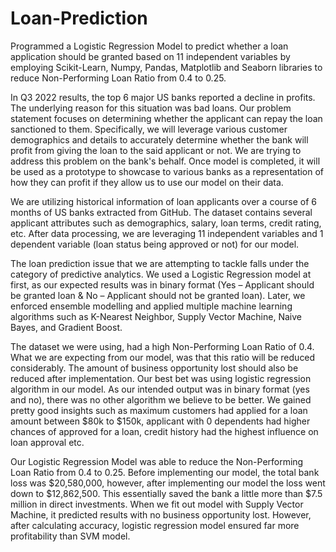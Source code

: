 # Loan-Prediction
Programmed a Logistic Regression Model to predict whether a loan application should be granted based on 11 independent variables by employing Scikit-Learn, Numpy, Pandas, Matplotlib and Seaborn libraries to reduce Non-Performing Loan Ratio from 0.4 to 0.25.

In Q3 2022 results, the top 6 major US banks reported a decline in profits. The underlying reason for this situation was bad loans. Our problem statement focuses on determining whether the applicant can repay the loan sanctioned to them. Specifically, we will leverage various customer demographics and details to accurately determine whether the bank will profit from giving the loan to the said applicant or not. We are trying to address this problem on the bank's behalf. Once model is completed, it will be used as a prototype to showcase to various banks as a representation of how they can profit if they allow us to use our model on their data. 

We are utilizing historical information of loan applicants over a course of 6 months of US banks extracted from GitHub. The dataset contains several applicant attributes such as demographics, salary, loan terms, credit rating, etc. After data processing, we are leveraging 11 independent variables and 1 dependent variable (loan status being approved or not) for our model. 

The loan prediction issue that we are attempting to tackle falls under the category of predictive analytics. We used a Logistic Regression model at first, as our expected results was in binary format (Yes – Applicant should be granted loan & No – Applicant should not be granted loan). Later, we enforced ensemble modelling and applied multiple machine learning algorithms such as K-Nearest Neighbor, Supply Vector Machine, Naive Bayes, and Gradient Boost.

The dataset we were using, had a high Non-Performing Loan Ratio of 0.4. What we are expecting from our model, was that this ratio will be reduced considerably. The amount of business opportunity lost should also be reduced after implementation. Our best bet was using logistic regression algorithm in our model. As our intended output was in binary format (yes and no), there was no other algorithm we believe to be better. We gained pretty good insights such as maximum customers had applied for a loan amount between $80k to $150k, applicant with 0 dependents had higher chances of approved for a loan, credit history had the highest influence on loan approval etc. 

Our Logistic Regression Model was able to reduce the Non-Performing Loan Ratio from 0.4 to 0.25. Before implementing our model, the total bank loss was $20,580,000, however, after implementing our model the loss went down to $12,862,500. This essentially saved the bank a little more than $7.5 million in direct investments. When we fit out model with Supply Vector Machine, it predicted results with no business opportunity lost. However, after calculating accuracy, logistic regression model ensured far more profitability than SVM model. 
